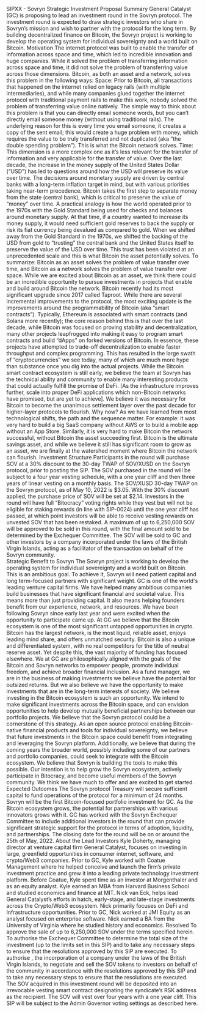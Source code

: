 SIPXX - Sovryn Strategic Investment Proposal
Summary
General Catalyst (GC) is proposing to lead an investment round in the Sovryn protocol. The investment round is expected to draw strategic investors who share in Sovryn’s mission and wish to partner with the protocol for the long term. 
By building decentralized finance on Bitcoin, the Sovryn project is working to develop the operating system for individual sovereignty and a world built on Bitcoin.
Motivation
The internet protocol was built to enable the transfer of information across space and time, which led to incredible innovation and huge companies. While it solved the problem of transferring information across space and time, it did not solve the problem of transferring value across those dimensions.  Bitcoin, as both an asset and a network, solves this problem in the following ways:
Space: Prior to Bitcoin, all transactions that happened on the internet relied on legacy rails (with multiple intermediaries), and while many companies glued together the internet protocol with traditional payment rails to make this work, nobody solved the problem of transferring value online natively. The simple way to think about this problem is that you can directly email someone words, but you can’t directly email someone money (without using traditional rails). The underlying reason for this is every time you email someone, it creates a copy of the sent email; this would create a huge problem with money, which requires the value to be truly transferred and not duplicated (aka “the double spending problem”). This is what the Bitcoin network solves. 
Time: This dimension is a more complex one as it’s less relevant for the transfer of information and very applicable for the transfer of value. Over the last decade, the increase in the money supply of the United States Dollar (“USD”) has led to questions around how the USD will preserve its value over time. The decisions around monetary supply are driven by central banks with a long-term inflation target in mind, but with various priorities taking near-term precedence. Bitcoin takes the first step to separate money from the state (central bank), which is critical to preserve the value of “money” over time. A practical analogy is how the world operated prior to the 1970s with the Gold Standard being used for checks and balances around monetary supply.  At that time, if a country wanted to increase its money supply, it would need sufficient gold reserves to back the supply or risk its fiat currency being devalued as compared to gold. When we shifted away from the Gold Standard in the 1970s, we shifted the backing of the USD from gold to “trusting” the central bank and the United States itself to preserve the value of the USD over time. This trust has been violated at an unprecedented scale and this is what Bitcoin the asset potentially solves.
To summarize: Bitcoin as an asset solves the problem of value transfer over time, and Bitcoin as a network solves the problem of value transfer over space. While we are excited about Bitcoin as an asset, we think there could be an incredible opportunity to pursue investments in projects that enable and build around Bitcoin the network.
Bitcoin recently had its most significant upgrade since 2017 called Taproot. While there are several incremental improvements to the protocol, the most exciting update is the improvements around the programmability of Bitcoin (aka “smart contracts”). Typically, Ethereum is associated with smart contracts (and Solana more recently); the core reason behind this is that over the last decade, while Bitcoin was focused on proving stability and decentralization, many other projects leapfrogged into making it easy to program smart contracts and build “dApps” on forked versions of Bitcoin. In essence, these projects have attempted to trade-off decentralization to enable faster throughput and complex programming. This has resulted in the large swath of “cryptocurrencies” we see today, many of which are much more hype than substance once you dig into the actual projects. 
While the Bitcoin smart contract ecosystem is still early, we believe the team at Sovryn has the technical ability and community to enable many interesting products that could actually fulfill the promise of DeFi. [As the infrastructure improves further, scale into proper DeFi applications which non-Bitcoin networks have promised, but are yet to achieve]. We believe it was necessary for Bitcoin to become the unanimous settlement layer over the past decade for higher-layer protocols to flourish.
Why now?
As we have learned from most technological shifts, the path and the sequence matter.  For example: it was very hard to build a big SaaS company without AWS or to build a mobile app without an App Store. Similarly, it is very hard to make Bitcoin the network successful, without Bitcoin the asset succeeding first. Bitcoin is the ultimate savings asset, and while we believe it still has significant room to grow as an asset, we are finally at the watershed moment where Bitcoin the network can flourish.
Investment Structure
Participants in the round will purchase SOV at a 30% discount to the 30-day TWAP of SOV/XUSD on the Sovryn protocol, prior to posting the SIP. The SOV purchased in the round will be subject to a four year vesting schedule, with a one year cliff and then three years of linear vesting on a monthly basis. The SOV/XUSD 30-day TWAP on the Sovryn protocol, as of May 10, 2022 is $3.05. With the 30% discount applied, the purchase price of SOV will be set at $2.14. 
Investors in the round will have full “Bitocracy” voting rights while they vest but will not be eligible for staking rewards (in line with SIP-0024) until the one year cliff has passed, at which point investors will be able to receive vesting rewards on unvested SOV that has been restaked. 
A maximum of up to 6,250,000 SOV will be approved to be sold in this round, with the final amount sold to be determined by the Exchequer Committee. 
The SOV will be sold to GC and other investors by a company incorporated under the laws of the British Virgin Islands, acting as a facilitator of the transaction on behalf of the Sovryn community.   
Strategic Benefit to Sovryn
The Sovryn project is working to develop the operating system for individual sovereignty and a world built on Bitcoin. This is an ambitious goal. To achieve it, Sovryn will need patient capital and long term-focused partners with significant weight. 
GC is one of the world's leading venture capital firms. We have helped many ambitious companies build businesses that have significant financial and societal value. This means more than just providing capital. It also means helping founders benefit from our experience, network, and resources. 
We have been following Sovryn since early last year and were excited when the opportunity to participate came up. At GC we believe that the Bitcoin ecosystem is one of the most significant untapped opportunities in crypto. Bitcoin has the largest network, is the most liquid, reliable asset, enjoys leading mind share, and offers unmatched security. Bitcoin is also a unique and differentiated system, with no real competitors for the title of neutral reserve asset. Yet despite this, the vast majority of funding has focused elsewhere. 
We at GC are philosophically aligned with the goals of the Bitcoin and Sovryn networks to empower people, promote individual freedom, and achieve broader financial inclusion. As a fund manager, we are in the business of making investments we believe have the potential for outsized returns. But we also believe we have the opportunity to make investments that are in the long-term interests of society. We believe investing in the Bitcoin ecosystem is such an opportunity. We intend to make significant investments across the Bitcoin space, and can envision opportunities  to help develop mutually beneficial partnerships between our portfolio projects. We believe that the Sovryn protocol could be a cornerstone of this strategy. As an open source protocol enabling Bitcoin-native financial products and tools for individual sovereignty, we believe that future investments in the Bitcoin space could benefit from integrating and leveraging the Sovryn platform.
Additionally, we believe that during the coming years the broader world, possibly including some of our partners and portfolio companies, could seek to integrate with the Bitcoin ecosystem. We believe that Sovryn is building the tools to make this possible. 
Our intention is to help grow the Sovryn ecosystem, actively participate in Bitocracy, and become useful members of the Sovryn community. We think we have much to offer and are excited to get started. 
Expected Outcomes
The Sovryn protocol Treasury will secure sufficient capital to fund operations of the protocol for a minimum of 24 months. 
Sovryn will be the first Bitcoin-focused portfolio investment for GC. As the Bitcoin ecosystem grows, the potential for partnerships with various innovators grows with it.
GC has worked with the Sovryn Exchequer Committee to include additional investors in  the round that can provide significant strategic support for the protocol in terms of adoption, liquidity, and partnerships. 
The closing date for the round will be on or around the 25th of May, 2022. 
About the Lead Investors
Kyle Doherty, managing director at venture capital firm General Catalyst, focuses on investing in large, greenfield opportunities in consumer internet, software, and crypto/Web3 companies. Prior to GC, Kyle worked with Coatue Management where he helped conceive and launch the firm’s private investment practice and grew it into a leading private technology investment platform. Before Coatue, Kyle spent time as an investor at Morgenthaler and as an equity analyst. Kyle earned an MBA from Harvard Business School and studied economics and finance at MIT. 
Nick van Eck, helps lead General Catalyst’s efforts in hatch, early-stage, and late-stage investments across the Crypto/Web3 ecosystem.  Nick primarily focuses on DeFi and Infrastructure opportunities.  Prior to GC, Nick worked at JMI Equity as an analyst focused on enterprise software.  Nick earned a BA from the University of Virginia where he studied history and economics. 
Resolved
To approve the sale of up to 6,250,000 SOV under the terms specified herein. 
To authorise the Exchequer Committee to determine the total size of the investment (up to the limits set in this SIP) and to take any necessary steps to ensure that the resolutions approved by this SIP are executed. 
To authorise , the incorporation of a company  under the laws of the British Virgin Islands, to negotiate and sell the SOV tokens to investors on behalf of the community in accordance with the resolutions approved by this SIP and to take any necessary steps to ensure that the resolutions are executed. 
The SOV acquired in this investment round will be deposited into an irrevocable vesting smart contract designating the syndicate’s RSK address as the recipient. The SOV will vest over four years with a one year cliff.
This SIP will be subject to the Admin Governor voting settings as described here.
